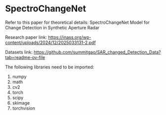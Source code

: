 # SpectroChangeNet
Refer to this paper for theoretical details: SpectroChangeNet Model for Change Detection in Synthetic Aperture Radar

Research paper link: https://inass.org/wp-content/uploads/2024/12/2025033131-2.pdf

Datasets link: https://github.com/summitgao/SAR_changed_Detection_Data?tab=readme-ov-file

The following libraries need to be imported:
1. numpy
2. math
3. cv2
4. torch
5. scipy
6. skimage
7. torchvision
